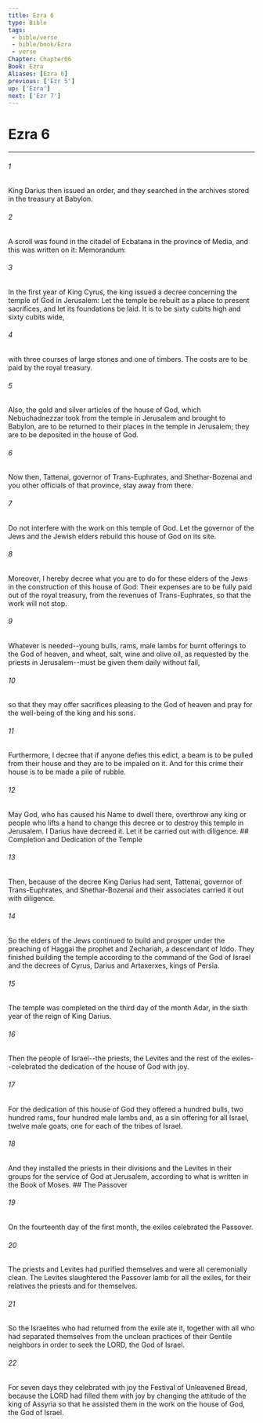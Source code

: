 ```yaml
---
title: Ezra 6
type: Bible
tags:
 - bible/verse
 - bible/book/Ezra
 - verse
Chapter: Chapter06
Book: Ezra
Aliases: [Ezra 6]
previous: ['Ezr 5']
up: ['Ezra']
next: ['Ezr 7']
---
```

# Ezra 6

***


###### 1 
King Darius then issued an order, and they searched in the archives stored in the treasury at Babylon. 

###### 2 
A scroll was found in the citadel of Ecbatana in the province of Media, and this was written on it: Memorandum: 

###### 3 
In the first year of King Cyrus, the king issued a decree concerning the temple of God in Jerusalem: Let the temple be rebuilt as a place to present sacrifices, and let its foundations be laid. It is to be sixty cubits high and sixty cubits wide, 

###### 4 
with three courses of large stones and one of timbers. The costs are to be paid by the royal treasury. 

###### 5 
Also, the gold and silver articles of the house of God, which Nebuchadnezzar took from the temple in Jerusalem and brought to Babylon, are to be returned to their places in the temple in Jerusalem; they are to be deposited in the house of God. 

###### 6 
Now then, Tattenai, governor of Trans-Euphrates, and Shethar-Bozenai and you other officials of that province, stay away from there. 

###### 7 
Do not interfere with the work on this temple of God. Let the governor of the Jews and the Jewish elders rebuild this house of God on its site. 

###### 8 
Moreover, I hereby decree what you are to do for these elders of the Jews in the construction of this house of God: Their expenses are to be fully paid out of the royal treasury, from the revenues of Trans-Euphrates, so that the work will not stop. 

###### 9 
Whatever is needed--young bulls, rams, male lambs for burnt offerings to the God of heaven, and wheat, salt, wine and olive oil, as requested by the priests in Jerusalem--must be given them daily without fail, 

###### 10 
so that they may offer sacrifices pleasing to the God of heaven and pray for the well-being of the king and his sons. 

###### 11 
Furthermore, I decree that if anyone defies this edict, a beam is to be pulled from their house and they are to be impaled on it. And for this crime their house is to be made a pile of rubble. 

###### 12 
May God, who has caused his Name to dwell there, overthrow any king or people who lifts a hand to change this decree or to destroy this temple in Jerusalem. I Darius have decreed it. Let it be carried out with diligence. ## Completion and Dedication of the Temple 

###### 13 
Then, because of the decree King Darius had sent, Tattenai, governor of Trans-Euphrates, and Shethar-Bozenai and their associates carried it out with diligence. 

###### 14 
So the elders of the Jews continued to build and prosper under the preaching of Haggai the prophet and Zechariah, a descendant of Iddo. They finished building the temple according to the command of the God of Israel and the decrees of Cyrus, Darius and Artaxerxes, kings of Persia. 

###### 15 
The temple was completed on the third day of the month Adar, in the sixth year of the reign of King Darius. 

###### 16 
Then the people of Israel--the priests, the Levites and the rest of the exiles--celebrated the dedication of the house of God with joy. 

###### 17 
For the dedication of this house of God they offered a hundred bulls, two hundred rams, four hundred male lambs and, as a sin offering for all Israel, twelve male goats, one for each of the tribes of Israel. 

###### 18 
And they installed the priests in their divisions and the Levites in their groups for the service of God at Jerusalem, according to what is written in the Book of Moses. ## The Passover 

###### 19 
On the fourteenth day of the first month, the exiles celebrated the Passover. 

###### 20 
The priests and Levites had purified themselves and were all ceremonially clean. The Levites slaughtered the Passover lamb for all the exiles, for their relatives the priests and for themselves. 

###### 21 
So the Israelites who had returned from the exile ate it, together with all who had separated themselves from the unclean practices of their Gentile neighbors in order to seek the LORD, the God of Israel. 

###### 22 
For seven days they celebrated with joy the Festival of Unleavened Bread, because the LORD had filled them with joy by changing the attitude of the king of Assyria so that he assisted them in the work on the house of God, the God of Israel. 
